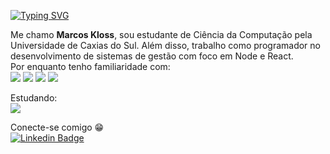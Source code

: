  [![Typing SVG](https://readme-typing-svg.herokuapp.com?font=Arial&color=%2336BCF7&size=25&lines=Opa!+%F0%9F%A4%99)](https://git.io/typing-svg)

Me chamo **Marcos Kloss**, sou estudante de Ciência da Computação pela Universidade de Caxias do Sul. Além disso, trabalho como programador no desenvolvimento de sistemas de gestão com foco em Node e React.</br> Por enquanto tenho familiaridade com: </br>
 [![](	https://img.shields.io/badge/JavaScript-323330?style=for-the-badge&logo=javascript&logoColor=F7DF1E)](https://developer.mozilla.org/pt-BR/docs/Web/JavaScript)
 [![](https://img.shields.io/badge/TypeScript-007ACC?style=for-the-badge&logo=typescript&logoColor=white)](https://www.typescriptlang.org/docs/)
 [![](https://img.shields.io/badge/React-20232A?style=for-the-badge&logo=react&logoColor=61DAFB)](https://pt-br.reactjs.org/)
 [![](https://img.shields.io/badge/Node.js-43853D?style=for-the-badge&logo=node.js&logoColor=white)](https://nodejs.org/en/)
 
 Estudando: </br>
 [![](https://img.shields.io/badge/React%20Native-20232A?style=for-the-badge&logo=react&logoColor=61DAFB)](https://reactnative.dev/)

Conecte-se comigo 😁 <br>
 [![Linkedin Badge](https://img.shields.io/badge/LinkedIn-0077B5?style=for-the-badge&logo=linkedin&logoColor=white)](https://www.linkedin.com/in/marcos-kloss/)



